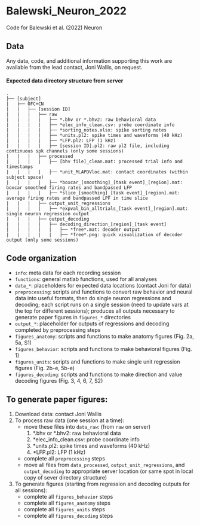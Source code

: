 # Balewski_Neuron_2022
Code for Balewski et al. (2022) Neuron


## Data
Any data, code, and additional information supporting this work are available from the lead contact, Joni Wallis, on request.

#### Expected data directory structure from server
```
.
├── [subject]
|   ├── OFC+CN
|   |   ├── [session ID]
|   |   |   ├── raw
|   |   |   |   ├── *.bhv or *.bhv2: raw behavioral data
|   |   |   |   ├── *elec_info_clean.csv: probe coordinate info
|   |   |   |   ├── *sorting_notes.xlsx: spike sorting notes
|   |   |   |   ├── *units.pl2: spike times and waveforms (40 kHz)
|   |   |   |   ├── *LFP.pl2: LFP (1 kHz)
|   |   |   |   ├── [session ID].pl2: raw pl2 file, including continuous spk channels (only some sessions)
|   |   |   ├── processed
|   |   |   |   ├── [bhv file]_clean.mat: processed trial info and timestamps
|   |   |   |   ├── *unit_MLAPDVloc.mat: contact coordinates (within subject space)
|   |   |   |   ├── *boxcar_[smoothing]_[task event]_[region].mat: boxcar smoothed firing rates and bandpassed LFP
|   |   |   |   ├── *slice_[smoothing]_[task event]_[region].mat: average firing rates and bandpassed LPF in time slice
|   |   |   ├── output_unit_regressions
|   |   |   |   ├── *expval_bin_alltrials_[task event]_[region].mat: single neuron regression output
|   |   |   ├── output_decoding
|   |   |   |   ├── decoding_direction_[region]_[task event]
|   |   |   |   |   ├── *free*.mat: decoder output
|   |   |   |   |   ├── *free*.png: quick visualization of decoder output (only some sessions)

```

## Code organization

 - `info`: meta data for each recording session
 - `functions`: general matlab functions, used for all analyses
 - `data_*`: placeholders for expected data locations (contact Joni for data)
 - `preprocessing`: scripts and functions to convert raw behavior and neural data into useful formats, then do single neuron regressions and decoding; each script runs on a single session (need to update vars at the top for different sessions); produces all outputs necessary to generate paper figures in `figures_*` directories
 - `output_*`: placeholder for outputs of regressions and decoding completed by preprocessing steps
 - `figures_anatomy`: scripts and functions to make anatomy figures (Fig. 2a, 5a, S1)
 - `figures_behavior`: scripts and functions to make behavioral figures (Fig. 1)
 - `figures_units`: scripts and functions to make single unit regression figures (Fig. 2b-e, 5b-e)
 - `figures_decoding`: scripts and functions to make direction and value decoding figures (Fig. 3, 4, 6, 7, S2)

## To generate paper figures:
1. Download data: contact Joni Wallis
2. To process raw data (one session at a time): 
	- move these files into `data_raw`: (from `raw` on server)
		1. *.bhv or *.bhv2: raw behavioral data
		2. *elec_info_clean.csv: probe coordinate info
		3. *units.pl2: spike times and waveforms (40 kHz)
		4. *LFP.pl2: LFP (1 kHz)
	- complete all `preprocessing` steps
	- move all files from `data_processed`, `output_unit_regressions`, and `output_decoding` to appropriate server location (or same spot in local copy of sever directory structure)
3. To generate figures (starting from regression and decoding outputs for all sessions):
	- complete all `figures_behavior` steps
	- complete all `figures_anatomy` steps
	- complete all `figures_units` steps
	- complete all `figures_decoding` steps





